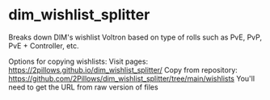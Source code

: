 # dim_wishlist_splitter

Breaks down DIM's wishlist Voltron based on type of rolls such as PvE, PvP, PvE + Controller, etc.

Options for copying wishlists:
Visit pages: https://2pillows.github.io/dim_wishlist_splitter/
Copy from repository: https://github.com/2Pillows/dim_wishlist_splitter/tree/main/wishlists
You'll need to get the URL from raw version of files
